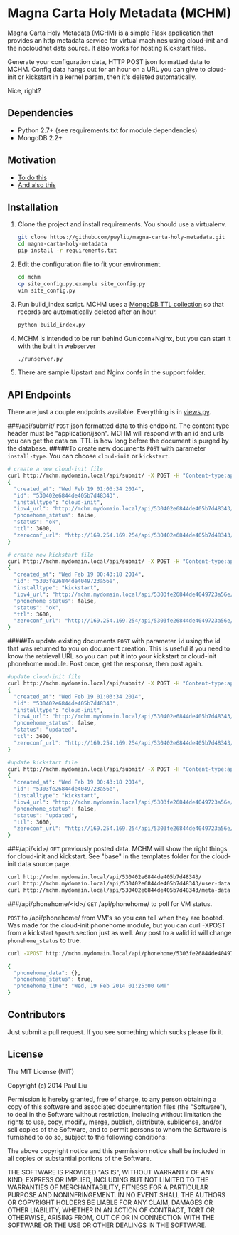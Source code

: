 # Magna Carta Holy Metadata (MCHM)
Magna Carta Holy Metadata (MCHM) is a simple Flask application that provides an http metadata service for virtual machines using cloud-init and the nocloudnet data source. It also works for hosting Kickstart files.

Generate your configuration data, HTTP POST json formatted data to MCHM. Config data hangs out for an hour on a URL you can give to cloud-init or kickstart in a kernel param, then it's deleted automatically.

Nice, right?

## Dependencies
* Python 2.7+ (see requirements.txt for module dependencies)
* MongoDB 2.2+

## Motivation
* [To do this](http://smoser.brickies.net/ubuntu/nocloud/)
* [And also this](https://access.redhat.com/site/documentation/en-US/Red_Hat_Enterprise_Linux/6/html/Installation_Guide/s2-kickstart2-networkbased.html)

## Installation
1. Clone the project and install requirements. You should use a virtualenv.

    ```bash
    git clone https://github.com/pwyliu/magna-carta-holy-metadata.git
    cd magna-carta-holy-metadata
    pip install -r requirements.txt
    ```
2. Edit the configuration file to fit your environment.
   
    ```bash
    cd mchm
    cp site_config.py.example site_config.py
    vim site_config.py
    ```
3. Run build_index script. MCHM uses a [MongoDB TTL collection](http://docs.mongodb.org/manual/tutorial/expire-data/) so that records are automatically deleted after an hour.

    ```bash
    python build_index.py
    ```
4. MCHM is intended to be run behind Gunicorn+Nginx, but you can start it with the built in webserver
    
    ```bash
    ./runserver.py
    ```
5. There are sample Upstart and Nginx confs in the support folder.

## API Endpoints
There are just a couple endpoints available. Everything is in [views.py](https://github.com/pwyliu/magna-carta-holy-metadata/blob/master/mchm/views.py).

###/api/submit/
`POST` json formatted data to this endpoint. The content type header must be "application/json". MCHM will respond with an id and urls you can get the data on. TTL is how long before the document is purged by the database.
#####To create new documents
`POST` with parameter `install-type`. You can choose `cloud-init` or `kickstart`.

```bash
# create a new cloud-init file
curl http://mchm.mydomain.local/api/submit/ -X POST -H "Content-type:application/json" -d '{"install-type":"cloud-init","user-data":"my cloud-init userdata","meta-data":"my cloud-init metadata"}'
{
  "created_at": "Wed Feb 19 01:03:34 2014",
  "id": "530402e6844de405b7d48343",
  "installtype": "cloud-init",
  "ipv4_url": "http://mchm.mydomain.local/api/530402e6844de405b7d48343/",
  "phonehome_status": false,
  "status": "ok",
  "ttl": 3600,
  "zeroconf_url": "http://169.254.169.254/api/530402e6844de405b7d48343/"
}

# create new kickstart file
curl http://mchm.mydomain.local/api/submit/ -X POST -H "Content-type:application/json" -d '{"install-type":"kickstart","ks-data":"my kickstart file"}'
{
  "created_at": "Wed Feb 19 00:43:18 2014",
  "id": "5303fe26844de4049723a56e",
  "installtype": "kickstart",
  "ipv4_url": "http://mchm.mydomain.local/api/5303fe26844de4049723a56e/",
  "phonehome_status": false,
  "status": "ok",
  "ttl": 3600,
  "zeroconf_url": "http://169.254.169.254/api/5303fe26844de4049723a56e/"
}
```
#####To update existing documents
`POST` with parameter `id` using the id that was returned to you on document creation. This is useful if you need to know the retrieval URL so you can put it into your kickstart or cloud-init phonehome module. Post once, get the response, then post again.

```bash
#update cloud-init file
curl http://mchm.mydomain.local/api/submit/ -X POST -H "Content-type:application/json" -d '{"id":"530402e6844de405b7d48343","user-data":"my updated cloud-init userdata","meta-data":"my updated cloud-init metadata"}'
{
  "created_at": "Wed Feb 19 01:03:34 2014",
  "id": "530402e6844de405b7d48343",
  "installtype": "cloud-init",
  "ipv4_url": "http://mchm.mydomain.local/api/530402e6844de405b7d48343/",
  "phonehome_status": false,
  "status": "updated",
  "ttl": 3600,
  "zeroconf_url": "http://169.254.169.254/api/530402e6844de405b7d48343/"
}

#update kickstart file
curl http://mchm.mydomain.local/api/submit/ -X POST -H "Content-type:application/json" -d '{"id":"5303fe26844de4049723a56e","ks-data":"my updated kickstart info"}'
{
  "created_at": "Wed Feb 19 00:43:18 2014",
  "id": "5303fe26844de4049723a56e",
  "installtype": "kickstart",
  "ipv4_url": "http://mchm.mydomain.local/api/5303fe26844de4049723a56e/",
  "phonehome_status": false,
  "status": "updated",
  "ttl": 3600,
  "zeroconf_url": "http://169.254.169.254/api/5303fe26844de4049723a56e/"
}
```
###/api/\<id>/
`GET` previously posted data. MCHM will show the right things for cloud-init and kickstart. See "base" in the templates folder for the cloud-init data source page.

```bash
curl http://mchm.mydomain.local/api/530402e6844de405b7d48343/
curl http://mchm.mydomain.local/api/530402e6844de405b7d48343/user-data
curl http://mchm.mydomain.local/api/530402e6844de405b7d48343/meta-data
```
###/api/phonehome/\<id>/
`GET` /api/phonehome/ to poll for VM status.

`POST` to /api/phonehome/ from VM's so you can tell when they are booted. Was made for the cloud-init phonehome module, but you can curl -XPOST from a kickstart `%post%` section just as well. Any post to a valid id will change `phonehome_status` to true.

```bash
curl -XPOST http://mchm.mydomain.local/api/phonehome/5303fe26844de4049723a56e/ -d '{"msg":"kickstarted"}'

{
  "phonehome_data": {}, 
  "phonehome_status": true, 
  "phonehome_time": "Wed, 19 Feb 2014 01:25:00 GMT"
}
```
## Contributors
Just submit a pull request. If you see something which sucks please fix it.

## License
The MIT License (MIT)

Copyright (c) 2014 Paul Liu

Permission is hereby granted, free of charge, to any person obtaining a copy
of this software and associated documentation files (the "Software"), to deal
in the Software without restriction, including without limitation the rights
to use, copy, modify, merge, publish, distribute, sublicense, and/or sell
copies of the Software, and to permit persons to whom the Software is
furnished to do so, subject to the following conditions:

The above copyright notice and this permission notice shall be included in all
copies or substantial portions of the Software.

THE SOFTWARE IS PROVIDED "AS IS", WITHOUT WARRANTY OF ANY KIND, EXPRESS OR
IMPLIED, INCLUDING BUT NOT LIMITED TO THE WARRANTIES OF MERCHANTABILITY,
FITNESS FOR A PARTICULAR PURPOSE AND NONINFRINGEMENT. IN NO EVENT SHALL THE
AUTHORS OR COPYRIGHT HOLDERS BE LIABLE FOR ANY CLAIM, DAMAGES OR OTHER
LIABILITY, WHETHER IN AN ACTION OF CONTRACT, TORT OR OTHERWISE, ARISING FROM,
OUT OF OR IN CONNECTION WITH THE SOFTWARE OR THE USE OR OTHER DEALINGS IN THE
SOFTWARE.